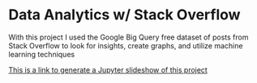 # Data Analytics w/ Stack Overflow

With this project I used the Google Big Query free dataset of posts from Stack Overflow to look for insights, create graphs, and utilize machine learning techniques

[This is a link to generate a Jupyter slideshow of this project](https://nbviewer.jupyter.org/github/mwmcnall/SchoolProjects/blob/project-finding/Data%20Analytics/StackOverflowProject.slides.html#/)
